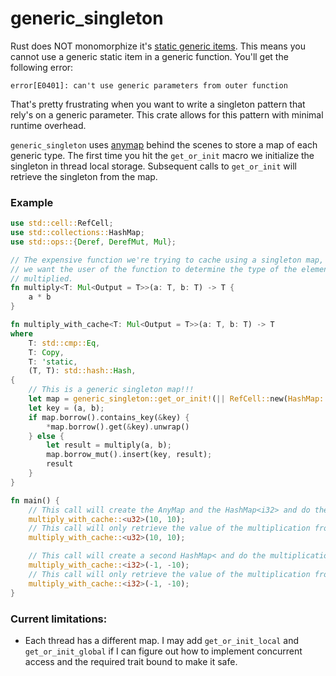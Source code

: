 # generic\_singleton
Rust does NOT monomorphize it's [static generic items]. This means you cannot
use a generic static item in a generic function. You'll get the following
error:
```text
error[E0401]: can't use generic parameters from outer function
```

That's pretty frustrating when you want to write a singleton pattern that rely's on a generic
parameter. This crate allows for this pattern with minimal runtime overhead.

`generic_singleton` uses [anymap] behind the scenes to store a map of each
generic type. The first time you hit the `get_or_init` macro we initialize the
singleton in thread local storage. Subsequent calls to `get_or_init` will
retrieve the singleton from the map.

### Example
```rust
use std::cell::RefCell;
use std::collections::HashMap;
use std::ops::{Deref, DerefMut, Mul};

// The expensive function we're trying to cache using a singleton map, however,
// we want the user of the function to determine the type of the elements being
// multiplied.
fn multiply<T: Mul<Output = T>>(a: T, b: T) -> T {
    a * b
}

fn multiply_with_cache<T: Mul<Output = T>>(a: T, b: T) -> T
where
    T: std::cmp::Eq,
    T: Copy,
    T: 'static,
    (T, T): std::hash::Hash,
{
    // This is a generic singleton map!!!
    let map = generic_singleton::get_or_init!(|| RefCell::new(HashMap::new()));
    let key = (a, b);
    if map.borrow().contains_key(&key) {
        *map.borrow().get(&key).unwrap()
    } else {
        let result = multiply(a, b);
        map.borrow_mut().insert(key, result);
        result
    }
}

fn main() {
    // This call will create the AnyMap and the HashMap<i32> and do the multiplication
    multiply_with_cache::<u32>(10, 10);
    // This call will only retrieve the value of the multiplication from HashMap<i32>
    multiply_with_cache::<u32>(10, 10);

    // This call will create a second HashMap< and do the multiplication
    multiply_with_cache::<i32>(-1, -10);
    // This call will only retrieve the value of the multiplication from HashMap
    multiply_with_cache::<i32>(-1, -10);
}
```

### Current limitations:
- Each thread has a different map. I may add `get_or_init_local` and `get_or_init_global` if I
can figure out how to implement concurrent access and the required trait bound to make it safe.

[static generic items]: https://doc.rust-lang.org/reference/items/static-items.html#statics--generics
[anymap]: https://docs.rs/anymap/latest/anymap/
[new type pattern]: https://doc.rust-lang.org/rust-by-example/generics/new_types.html
